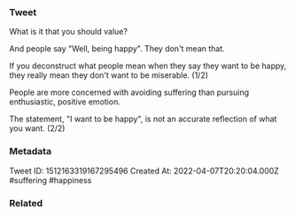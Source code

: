 ### Tweet
What is it that you should value?

And people say "Well, being happy". They don't mean that.

If you deconstruct what people mean when they say they want to be happy, they really mean they don't want to be miserable. (1/2)

People are more concerned with avoiding suffering than pursuing enthusiastic, positive emotion.

The statement, "I want to be happy", is not an accurate reflection of what you want. (2/2)

### Metadata
Tweet ID: 1512163319167295496
Created At: 2022-04-07T20:20:04.000Z
#suffering 
#happiness 

### Related

